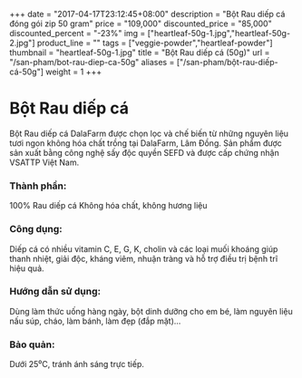 +++
date = "2017-04-17T23:12:45+08:00"
description = "Bột Rau diếp cá đóng gói zip 50 gram"
price = "109,000"
discounted_price = "85,000"
discounted_percent = "-23%"
img = ["heartleaf-50g-1.jpg","heartleaf-50g-2.jpg"]
product_line = ""
tags = ["veggie-powder","heartleaf-powder"]
thumbnail = "heartleaf-50g-1.jpg"
title = "Bột Rau diếp cá (50g)"
url = "/san-pham/bot-rau-diep-ca-50g"
aliases = ["/san-pham/bột-rau-diếp-cá-50g"]
weight = 1
+++

# Bột Rau diếp cá

Bột Rau diếp cá DalaFarm được chọn lọc và chế biến từ những nguyên liệu 
tươi ngon không hóa chất trồng tại DalaFarm, Lâm Đồng. Sản phẩm được 
sản xuất bằng công nghệ sấy độc quyền SEFD và được cấp chứng nhận 
VSATTP Việt Nam.

### Thành phần: 
100% Rau diếp cá
Không hóa chất, không hương liệu

### Công dụng: 
Diếp cá có nhiều vitamin C, E, G,
K, cholin và các loại muối khoáng
giúp thanh nhiệt, giải độc, kháng 
viêm, nhuận tràng và hỗ trợ điều 
trị bệnh trĩ hiệu quả.

### Hướng dẫn sử dụng:  
Dùng làm thức uống hàng ngày, 
bột dinh dưỡng cho em bé, làm 
nguyên liệu nấu súp, cháo, làm 
bánh, làm đẹp (đắp mặt)…

### Bảo quản: 
Dưới 25⁰C, tránh ánh sáng trực tiếp.

